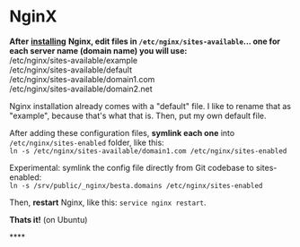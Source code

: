 # NginX

**After** [**installing**](new-ubuntu/) **Nginx, edit files in `/etc/nginx/sites-available`... one for each server name \(domain name\) you will use:**  
/etc/nginx/sites-available/example  
/etc/nginx/sites-available/default  
/etc/nginx/sites-available/domain1.com  
/etc/nginx/sites-available/domain2.net

Nginx installation already comes with a "default" file. I like to rename that as "example", because that's what that is. Then, put my own default file.

After adding these configuration files, **symlink each one** into `/etc/nginx/sites-enabled` folder, like this:  
`ln -s /etc/nginx/sites-available/domain1.com /etc/nginx/sites-enabled`

Experimental: symlink the config file directly from Git codebase to sites-enabled:  
`ln -s /srv/public/_nginx/besta.domains /etc/nginx/sites-enabled`

Then, **restart** Nginx, like this: `service nginx restart`. 

**Thats it!** \(on Ubuntu\)

\*\*\*\*





